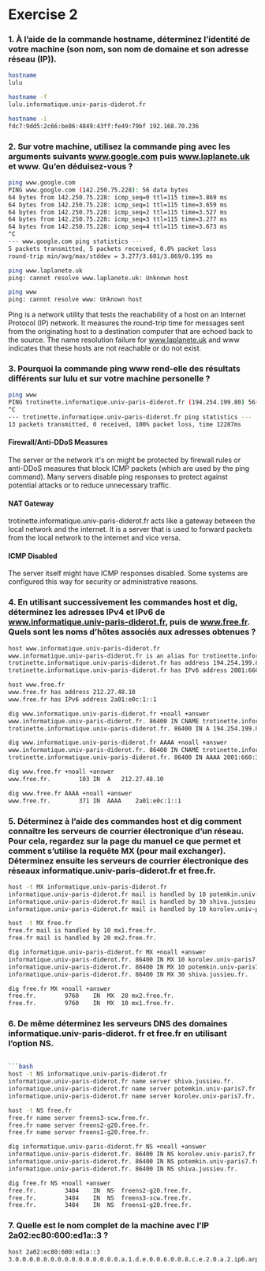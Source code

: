 # Exercise 2
### 1. À l’aide de la commande hostname, déterminez l’identité de votre machine (son nom, son nom de domaine et son adresse réseau (IP)).
```bash
hostname
lulu
```

```bash
hostname -f
lulu.informatique.univ-paris-diderot.fr
```

```bash
hostname -i
fdc7:9dd5:2c66:be86:4849:43ff:fe49:79bf 192.168.70.236
```

### 2. Sur votre machine, utilisez la commande ping avec les arguments suivants www.google.com puis www.laplanete.uk et www. Qu’en déduisez-vous ?

```bash
ping www.google.com
PING www.google.com (142.250.75.228): 56 data bytes
64 bytes from 142.250.75.228: icmp_seq=0 ttl=115 time=3.869 ms
64 bytes from 142.250.75.228: icmp_seq=1 ttl=115 time=3.659 ms
64 bytes from 142.250.75.228: icmp_seq=2 ttl=115 time=3.527 ms
64 bytes from 142.250.75.228: icmp_seq=3 ttl=115 time=3.277 ms
64 bytes from 142.250.75.228: icmp_seq=4 ttl=115 time=3.673 ms
^C
--- www.google.com ping statistics ---
5 packets transmitted, 5 packets received, 0.0% packet loss
round-trip min/avg/max/stddev = 3.277/3.601/3.869/0.195 ms
```

```bash
ping www.laplanete.uk
ping: cannot resolve www.laplanete.uk: Unknown host
```
    
```bash
ping www
ping: cannot resolve www: Unknown host
```

Ping is a network utility that tests the reachability of a host on an Internet Protocol (IP) network. It measures the round-trip time for messages sent from the originating host to a destination computer that are echoed back to the source. The name resolution failure for www.laplanete.uk and www indicates that these hosts are not reachable or do not exist.

### 3. Pourquoi la commande ping www rend-elle des résultats différents sur lulu et sur votre machine personelle ?

```bash
ping www
PING trotinette.informatique.univ-paris-diderot.fr (194.254.199.80) 56(84) bytes of data.
^C
--- trotinette.informatique.univ-paris-diderot.fr ping statistics ---
13 packets transmitted, 0 received, 100% packet loss, time 12287ms
```

#### Firewall/Anti-DDoS Measures
The server or the network it's on might be protected by firewall rules or anti-DDoS measures that block ICMP packets (which are used by the ping command). Many servers disable ping responses to protect against potential attacks or to reduce unnecessary traffic.

#### NAT Gateway
trotinette.informatique.univ-paris-diderot.fr acts like a gateway between the local network and the internet. It is a server that is used to forward packets from the local network to the internet and vice versa.

#### ICMP Disabled
The server itself might have ICMP responses disabled. Some systems are configured this way for security or administrative reasons.

### 4. En utilisant successivement les commandes host et dig, déterminez les adresses IPv4 et IPv6 de www.informatique.univ-paris-diderot.fr, puis de www.free.fr. Quels sont les noms d’hôtes associés aux adresses obtenues ?

```bash
host www.informatique.univ-paris-diderot.fr
www.informatique.univ-paris-diderot.fr is an alias for trotinette.informatique.univ-paris-diderot.fr.
trotinette.informatique.univ-paris-diderot.fr has address 194.254.199.80
trotinette.informatique.univ-paris-diderot.fr has IPv6 address 2001:660:3301:8070::80
```

```bash
host www.free.fr
www.free.fr has address 212.27.48.10
www.free.fr has IPv6 address 2a01:e0c:1::1
```

```bash
dig www.informatique.univ-paris-diderot.fr +noall +answer
www.informatique.univ-paris-diderot.fr.	86400 IN CNAME trotinette.informatique.univ-paris-diderot.fr.
trotinette.informatique.univ-paris-diderot.fr. 86400 IN	A 194.254.199.80

dig www.informatique.univ-paris-diderot.fr AAAA +noall +answer
www.informatique.univ-paris-diderot.fr.	86400 IN CNAME trotinette.informatique.univ-paris-diderot.fr.
trotinette.informatique.univ-paris-diderot.fr. 86400 IN	AAAA 2001:660:3301:8070::80
```

```bash
dig www.free.fr +noall +answer
www.free.fr.		103	IN	A	212.27.48.10

dig www.free.fr AAAA +noall +answer
www.free.fr.		371	IN	AAAA	2a01:e0c:1::1
```

### 5. Déterminez à l’aide des commandes host et dig comment connaître les serveurs de courrier électronique d’un réseau. Pour cela, regardez sur la page du manuel ce que permet et comment s’utilise la requête MX (pour mail exchanger). Déterminez ensuite les serveurs de courrier électronique des réseaux informatique.univ-paris-diderot.fr et free.fr.

```bash
host -t MX informatique.univ-paris-diderot.fr
informatique.univ-paris-diderot.fr mail is handled by 10 potemkin.univ-paris7.fr.
informatique.univ-paris-diderot.fr mail is handled by 30 shiva.jussieu.fr.
informatique.univ-paris-diderot.fr mail is handled by 10 korolev.univ-paris7.fr.
```

```bash
host -t MX free.fr
free.fr mail is handled by 10 mx1.free.fr.
free.fr mail is handled by 20 mx2.free.fr.
```

```bash
dig informatique.univ-paris-diderot.fr MX +noall +answer
informatique.univ-paris-diderot.fr. 86400 IN MX	10 korolev.univ-paris7.fr.
informatique.univ-paris-diderot.fr. 86400 IN MX	10 potemkin.univ-paris7.fr.
informatique.univ-paris-diderot.fr. 86400 IN MX	30 shiva.jussieu.fr.
```

```bash
dig free.fr MX +noall +answer
free.fr.		9760	IN	MX	20 mx2.free.fr.
free.fr.		9760	IN	MX	10 mx1.free.fr.
```

### 6. De même déterminez les serveurs DNS des domaines informatique.univ-paris-diderot. fr et free.fr en utilisant l’option NS.

```bash

```bash
host -t NS informatique.univ-paris-diderot.fr
informatique.univ-paris-diderot.fr name server shiva.jussieu.fr.
informatique.univ-paris-diderot.fr name server potemkin.univ-paris7.fr.
informatique.univ-paris-diderot.fr name server korolev.univ-paris7.fr.
```

```bash
host -t NS free.fr
free.fr name server freens3-scw.free.fr.
free.fr name server freens2-g20.free.fr.
free.fr name server freens1-g20.free.fr.
```

```bash
dig informatique.univ-paris-diderot.fr NS +noall +answer
informatique.univ-paris-diderot.fr. 86400 IN NS	korolev.univ-paris7.fr.
informatique.univ-paris-diderot.fr. 86400 IN NS	potemkin.univ-paris7.fr.
informatique.univ-paris-diderot.fr. 86400 IN NS	shiva.jussieu.fr.
```

```bash
dig free.fr NS +noall +answer
free.fr.		3484	IN	NS	freens2-g20.free.fr.
free.fr.		3484	IN	NS	freens3-scw.free.fr.
free.fr.		3484	IN	NS	freens1-g20.free.fr.
```

### 7. Quelle est le nom complet de la machine avec l’IP 2a02:ec80:600:ed1a::3 ?

```bash
host 2a02:ec80:600:ed1a::3
3.0.0.0.0.0.0.0.0.0.0.0.0.0.0.0.a.1.d.e.0.0.6.0.0.8.c.e.2.0.a.2.ip6.arpa domain name pointer ncredir-lb.drmrs.wikimedia.org.
```